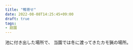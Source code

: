 ```yaml
---
title: "鴨寄せ"
date: 2022-08-08T14:25:45+09:00
draft: true
tags:
- 庭園
---
```


池に付き出した場所で、
当園では冬に渡ってきたカモ猟の場所。

